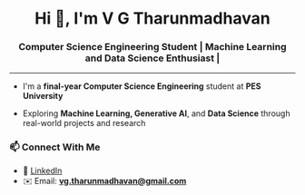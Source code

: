 
<h1 align="center">Hi 👋, I'm V G Tharunmadhavan</h1>
<h3 align="center">Computer Science Engineering Student | Machine Learning and Data Science Enthusiast |</h3> 

---

- I'm a **final-year Computer Science Engineering** student at **PES University**
  
- Exploring **Machine Learning, Generative AI**, and **Data Science** through real-world projects and research


### 📫 Connect With Me

- 💼 [LinkedIn](https://www.linkedin.com/in/vgtharunmadhavan)
- ✉️ Email: **vg.tharunmadhavan@gmail.com**


